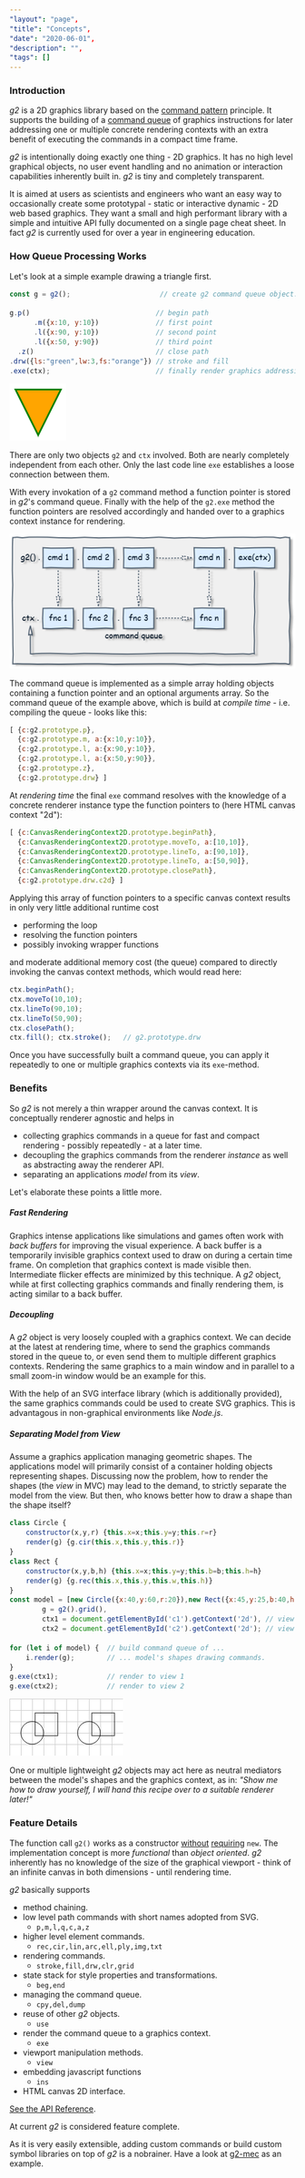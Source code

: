 ```yaml
---
"layout": "page",
"title": "Concepts",
"date": "2020-06-01",
"description": "",
"tags": []
---
```



### Introduction ###

_g2_ is a 2D graphics library based on the [command pattern](http://addyosmani.com/resources/essentialjsdesignpatterns/book/#commandpatternjavascript)
principle. It supports the building of a [command queue](https://en.wikipedia.org/wiki/Command_queue)
of graphics instructions for later addressing one or multiple concrete rendering contexts with
an extra benefit of executing the commands in a compact time frame.

_g2_ is intentionally doing exactly one thing - 2D graphics. It has no high level graphical objects,
no user event handling and no animation or interaction capabilities inherently built in.
_g2_ is tiny and completely transparent.

It is aimed at users as scientists and engineers who want an easy way to
occasionally create some prototypal - static or interactive dynamic - 2D web based graphics.
They want a small and high performant library with a simple and intuitive API fully documented
on a single page cheat sheet. In fact _g2_ is currently used for over a year in
engineering education.


### How Queue Processing Works ###

Let's look at a simple example drawing a triangle first.

```javascript
const g = g2();                      // create g2 command queue object.

g.p()                               // begin path
      .m({x:10, y:10})              // first point
      .l({x:90, y:10})              // second point
      .l({x:50, y:90})              // third point
  .z()                              // close path
.drw({ls:"green",lw:3,fs:"orange"}) // stroke and fill
.exe(ctx);                          // finally render graphics addressing 'ctx'.
```
![star1](img/triangle.png)

There are only two objects `g2` and `ctx` involved. Both are nearly completely independent
from each other. Only the last code line `exe` establishes a loose connection between them.

With every invokation of a `g2` command method a function pointer
is stored in _g2_'s command queue. Finally with the help of the `g2.exe` method the
function pointers are resolved accordingly and handed
over to a graphics context instance for rendering.

![g2 command queue](img/g2-concept.png)

The command queue is implemented as a simple array holding objects containing a
function pointer and an optional arguments array. So the command queue of the example
above, which is build at _compile time_ - i.e. compiling the queue - looks like this:

```javascript
[ {c:g2.prototype.p},
  {c:g2.prototype.m, a:{x:10,y:10}},
  {c:g2.prototype.l, a:{x:90,y:10}},
  {c:g2.prototype.l, a:{x:50,y:90}},
  {c:g2.prototype.z},
  {c:g2.prototype.drw} ]
```
At _rendering time_ the final `exe` command resolves with the knowledge of a concrete renderer
instance type the function pointers to (here HTML canvas context "2d"):

```javascript
[ {c:CanvasRenderingContext2D.prototype.beginPath},
  {c:CanvasRenderingContext2D.prototype.moveTo, a:[10,10]},
  {c:CanvasRenderingContext2D.prototype.lineTo, a:[90,10]},
  {c:CanvasRenderingContext2D.prototype.lineTo, a:[50,90]},
  {c:CanvasRenderingContext2D.prototype.closePath},
  {c:g2.prototype.drw.c2d} ]
```
Applying this array of function pointers to a specific canvas context results in only very
little additional runtime cost
* performing the loop
* resolving the function pointers
* possibly invoking wrapper functions

and moderate additional memory cost (the queue) compared to directly
invoking the canvas context methods, which would read here:

```javascript
ctx.beginPath();
ctx.moveTo(10,10);
ctx.lineTo(90,10);
ctx.lineTo(50,90);
ctx.closePath();
ctx.fill(); ctx.stroke();   // g2.prototype.drw
```

Once you have successfully built a command queue, you can apply it repeatedly
to one or multiple graphics contexts via its `exe`-method.

### Benefits

So _g2_ is not merely a thin wrapper around the canvas context. It is conceptually
renderer agnostic and helps in

* collecting graphics commands in a queue for fast and compact rendering - possibly repeatedly -
at a later time.
* decoupling the graphics commands from the renderer *instance* as well as abstracting away the renderer API.
* separating an applications *model* from its *view*.

Let's elaborate these points a little more.

##### Fast Rendering #####
Graphics intense applications like simulations and games often work with *back buffers* for
improving the visual experience. A back buffer is a temporarily invisible graphics context
used to draw on during a certain time frame. On completion that graphics context is made
visible then. Intermediate flicker effects are minimized by this technique.
A _g2_ object, while at first collecting graphics commands and finally rendering them,
is acting similar to a back buffer.

##### Decoupling #####
A _g2_ object is very loosely coupled with a graphics context. We can decide at the latest
at rendering time, where to send the graphics commands stored in the queue to, or even
send them to multiple different graphics contexts. Rendering the same graphics to a
main window and in parallel to a small zoom-in window would be an example for this.

With the help of an SVG interface library (which is additionally provided), the same
graphics commands could be used to create SVG graphics. This is advantagous in non-graphical
environments like _Node.js_.

##### Separating Model from View #####
Assume a graphics application managing geometric shapes. The applications model will
primarily consist of a container holding objects representing shapes.
Discussing now the problem, how to render the shapes (the *view* in MVC) may lead
to the demand, to strictly separate the model from the view. But then, who knows better
how to draw a shape than the shape itself?

```javascript
class Circle {
    constructor(x,y,r) {this.x=x;this.y=y;this.r=r}
    render(g) {g.cir(this.x,this.y,this.r)}
}
class Rect {
    constructor(x,y,b,h) {this.x=x;this.y=y;this.b=b;this.h=h}
    render(g) {g.rec(this.x,this.y,this.w,this.h)}
}
const model = [new Circle({x:40,y:60,r:20}),new Rect({x:45,y:25,b:40,h:40})],
        g = g2().grid(),
        ctx1 = document.getElementById('c1').getContext('2d'), // view 1
        ctx2 = document.getElementById('c2').getContext('2d'); // view 2

for (let i of model) {  // build command queue of ...
    i.render(g);        // ... model's shapes drawing commands.
}
g.exe(ctx1);            // render to view 1
g.exe(ctx2);            // render to view 2
```
![ctx1](img/seperating.png)![ctx2](img/seperating.png)

One or multiple lightweight _g2_ objects may act here as neutral mediators
between the model's shapes and the graphics context,
as in: _"Show me how to draw yourself, I will hand this recipe over to a
suitable renderer later!"_

### Feature Details

The function call `g2()` works as a constructor [without](http://javascript.crockford.com/prototypal.html)
[requiring](http://www.2ality.com/2013/07/defending-constructors.html) `new`. The implementation
concept is more _functional_ than _object oriented_. _g2_ inherently has
no knowledge of the size of the graphical viewport - think of an infinite canvas in both dimensions -
until rendering time.

_g2_ basically supports

* method chaining.
* low level path commands with short names adopted from SVG.
  * `p,m,l,q,c,a,z`
* higher level element commands.
  * `rec,cir,lin,arc,ell,ply,img,txt`
* rendering commands.
  * `stroke,fill,drw,clr,grid`
* state stack for style properties and transformations.
  * `beg,end`
* managing the command queue.
  * `cpy,del,dump`
* reuse of other _g2_ objects.
  * `use`
* render the command queue to a graphics context.
  * `exe`
* viewport manipulation methods.
  * `view`
* embedding javascript functions
  * `ins`
* HTML canvas 2D interface.

[See the API Reference](https://github.com/goessner/g2/blob/master/docs/api/g2.core.md).

At current _g2_ is considered feature complete.


As it is very easily extensible, adding custom commands or build custom symbol libraries on top of _g2_
is a nobrainer. Have a look at [g2-mec](https://github.com/goessner/g2/wiki/g2.mec) as an example.